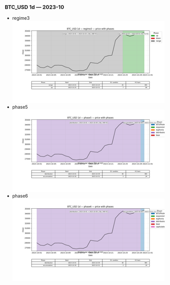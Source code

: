 ### BTC_USD 1d — 2023-10

- regime3
![BTC_USD_1d_regime3_2023-10_phase_price.png](outputs/fourier/phase_monthly/BTC_USD/1d/2023/2023-10/BTC_USD_1d_regime3_2023-10_phase_price.png)
- phase5
![BTC_USD_1d_phase5_2023-10_phase_price.png](outputs/fourier/phase_monthly/BTC_USD/1d/2023/2023-10/BTC_USD_1d_phase5_2023-10_phase_price.png)
- phase6
![BTC_USD_1d_phase6_2023-10_phase_price.png](outputs/fourier/phase_monthly/BTC_USD/1d/2023/2023-10/BTC_USD_1d_phase6_2023-10_phase_price.png)